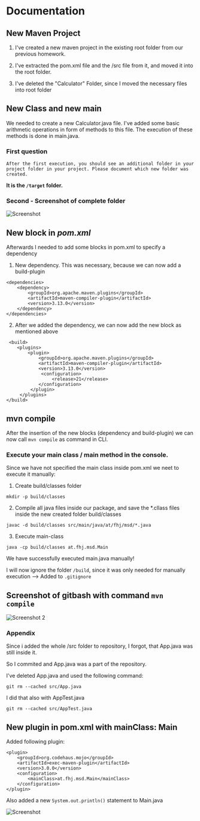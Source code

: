 # Documentation

## New Maven Project

1. I've created a new maven project in the existing root folder from our previous homework. 

2. I've extracted the pom.xml file and the /src file from it, and moved it into the root folder. 

3. I've deleted the "Calculator" Folder, since I moved the necessary files into root folder

## New Class and new main

We needed to create a new Calculator.java file. I've added some basic arithmetic operations in form of methods to this file. The execution of these methods is done in main.java. 

### First question

```After the first execution, you should see an additional folder in your project folder in your project. Please document which new folder was created.```

**It is the ``/target`` folder.**

### Second - Screenshot of complete folder

![Screenshot](resources\\images\\ex3_1.png)


## New block in ***pom.xml***

Afterwards I needed to add some blocks in pom.xml to specify a dependency

1. New dependency. This was necessary, because we can now add a build-plugin

```
<dependencies>
    <dependency>
        <groupId>org.apache.maven.plugins</groupId>
        <artifactId>maven-compiler-plugin</artifactId>
        <version>3.13.0</version>
    </dependency>
</dependencies>
```

2. After we added the dependency, we can now add the new block as mentioned above

```
 <build>
    <plugins>
        <plugin>
            <groupId>org.apache.maven.plugins</groupId>
            <artifactId>maven-compiler-plugin</artifactId>
            <version>3.13.0</version>
             <configuration>
                 <release>21</release>
            </configuration>
         </plugin>
     </plugins>
</build>
```

## mvn compile

After the insertion of the new blocks (dependency and build-plugin) we can now call ```mvn compile``` as command in CLI. 

###  Execute your main class / main method in the console.

Since we have not specified the main class inside pom.xml we neet to execute it manually: 

1. Create build/classes folder

``` 
mkdir -p build/classes
```

2. Compile all java files inside our package, and save the *.cllass files inside the new created folder build/classes

``` 
javac -d build/classes src/main/java/at/fhj/msd/*.java 
```

3. Execute main-class 

```
java -cp build/classes at.fhj.msd.Main
```

We have successfully executed main.java manually!

I will now ignore the folder ``/build``, since it was only needed for manually execution --> Added to ``.gitignore``

## Screenshot of gitbash with command ``mvn compile``

![Screenshot 2](resources\\images\\ex3_2.png)

### Appendix

Since i added the whole /src folder to repository, I forgot, that App.java was still inside it.

So I commited and App.java was a part of the repository. 

I've deleted App.java and used the following command:

```
git rm --cached src/App.java 
```

I did that also with AppTest.java

```
git rm --cached src/AppTest.java 
```

## New plugin in pom.xml with mainClass: Main

Added following plugin: 

```
<plugin>
    <groupId>org.codehaus.mojo</groupId>
    <artifactId>exec-maven-plugin</artifactId>
    <version>3.0.0</version>
    <configuration>
        <mainClass>at.fhj.msd.Main</mainClass>
    </configuration>
</plugin>
```

Also added a new ``System.out.println()`` statement to Main.java

![Screenshot](resources\\images\\ex3_3.png)


